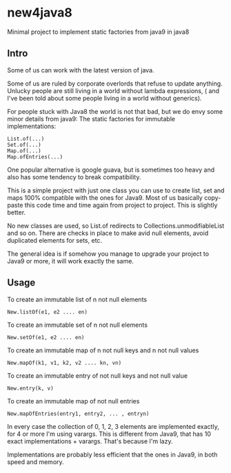 # new4java8
Minimal project to implement static factories from java9 in java8

## Intro

Some of us can work with the latest version of java.

Some of us are ruled by corporate overlords that refuse to update anything. Unlucky people are still living
in a world without lambda expressions, ( and I've been told about some people living in a world without generics).

For people stuck with Java8 the world is not that bad, but we do envy some minor details from java9: The static 
factories for immutable implementations: 

    List.of(...)
    Set.of(...)
    Map.of(...)
    Map.ofEntries(...)

One popular alternative is google guava, but is sometimes too heavy and also has some tendency to break compatibility.

This is a simple project with just one class you can use to create list, set and maps 100% compatible with the ones for
Java9. Most of us basically copy-paste this code time and time again from project to project. This is slightly better.

No new classes are used, so List.of redirects to Collections.unmodifiableList and so on. There are checks in place
to make avid null elements, avoid duplicated elements for sets, etc.

The general idea is if somehow you manage to upgrade your project to Java9 or more, it will work exactly the same.


## Usage

To create an immutable list of n not null elements

    New.listOf(e1, e2 .... en)

To create an immutable set of n not null elements

    New.setOf(e1, e2 .... en)

To create an immutable map of n not null keys and n not null values

    New.mapOf(k1, v1, k2, v2 .... kn, vn)

To create an immutable entry of not null keys and not null value

    New.entry(k, v)

To create an immutable map of not null entries

    New.mapOfEntries(entry1, entry2, ... , entryn)


In every case the collection of 0, 1, 2, 3 elements are implemented exactly, for 4 or more I'm using varargs.
This is different from Java9, that has 10 exact implementations + varargs. That's because I'm lazy.

Implementations are probably less efficient that the ones in Java9, in both speed and memory. 



